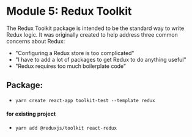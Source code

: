 # Module 5: Redux Toolkit

The Redux Toolkit package is intended to be the standard way to write Redux logic. It was originally created to help address three common concerns about Redux:

- "Configuring a Redux store is too complicated"
- "I have to add a lot of packages to get Redux to do anything useful"
- "Redux requires too much boilerplate code"

## Package:

- `yarn create react-app toolkit-test --template redux`

#### for existing project

- ‌‌‌‌‌‌‌‌`yarn add @reduxjs/toolkit react-redux‌‌`
  ‌‌‌‌‌‌‌
